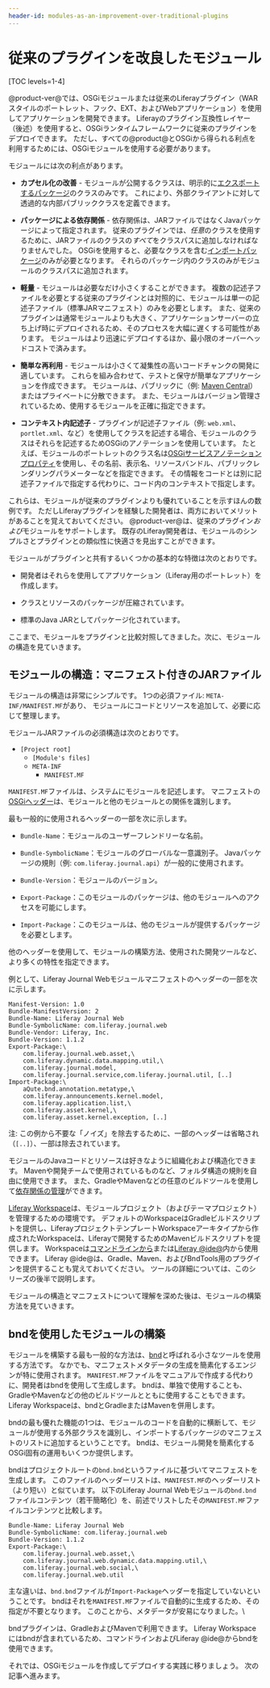 ```yaml
---
header-id: modules-as-an-improvement-over-traditional-plugins
---
```


# 従来のプラグインを改良したモジュール

[TOC levels=1-4]

@product-ver@では、OSGiモジュールまたは従来のLiferayプラグイン（WARスタイルのポートレット、フック、EXT、およびWebアプリケーション）を使用してアプリケーションを開発できます。 Liferayのプラグイン互換性レイヤー（後述）を使用すると、OSGiランタイムフレームワークに従来のプラグインをデプロイできます。 ただし、すべての@product@とOSGiから得られる利点を利用するためには、OSGiモジュールを使用する必要があります。

モジュールには次の利点があります。

  - **カプセル化の改善** - モジュールが公開するクラスは、明示的に[エクスポートするパッケージ](/docs/7-1/tutorials/-/knowledge_base/t/exporting-packages)のクラスのみです。 これにより、外部クライアントに対して透過的な内部パブリッククラスを定義できます。

  - **パッケージによる依存関係** - 依存関係は、JARファイルではなくJavaパッケージによって指定されます。 従来のプラグインでは、*任意*のクラスを使用するために、JARファイルのクラスの*すべて*をクラスパスに追加しなければなりませんでした。 OSGiを使用すると、必要なクラスを含む[インポートパッケージ](/docs/7-1/tutorials/-/knowledge_base/t/importing-packages)のみが必要となります。 それらのパッケージ内のクラスのみがモジュールのクラスパスに追加されます。

  - **軽量** - モジュールは必要なだけ小さくすることができます。 複数の記述子ファイルを必要とする従来のプラグインとは対照的に、モジュールは単一の記述子ファイル（標準JARマニフェスト）のみを必要とします。 また、従来のプラグインは通常モジュールよりも大きく、アプリケーションサーバーの立ち上げ時にデプロイされるため、そのプロセスを大幅に遅くする可能性があります。 モジュールはより迅速にデプロイするほか、最小限のオーバーヘッドコストで済みます。

  - **簡単な再利用** - モジュールは小さくて凝集性の高いコードチャンクの開発に適しています。 これらを組み合わせて、テストと保守が簡単なアプリケーションを作成できます。 モジュールは、パブリックに（例: [Maven Central](https://search.maven.org/)）またはプライベートに分散できます。 また、モジュールはバージョン管理されているため、使用するモジュールを正確に指定できます。

  - **コンテキスト内記述子** - プラグインが記述子ファイル（例: `web.xml`、`portlet.xml`、など）を使用してクラスを記述する場合、モジュールのクラスはそれらを記述するためOSGiのアノテーションを使用しています。 たとえば、モジュールのポートレットのクラス名は[OSGiサービスアノテーションプロパティ](/docs/7-1/reference/-/knowledge_base/r/portlet-descriptor-to-osgi-service-property-map)を使用し、その名前、表示名、リソースバンドル、パブリックレンダリングパラメーターなどを指定できます。 その情報をコードとは別に記述子ファイルで指定する代わりに、コード内のコンテキストで指定します。

これらは、モジュールが従来のプラグインよりも優れていることを示すほんの数例です。 ただしLiferayプラグインを経験した開発者は、両方においてメリットがあることを覚えておいてください。 @product-ver@は、従来のプラグイン*および*モジュールをサポートします。 既存のLiferay開発者は、モジュールのシンプルさとプラグインとの類似性に快適さを見出すことができます。

モジュールがプラグインと共有するいくつかの基本的な特徴は次のとおりです。

  - 開発者はそれらを使用してアプリケーション（Liferay用のポートレット）を作成します。

  - クラスとリソースのパッケージが圧縮されています。

  - 標準のJava JARとしてパッケージ化されています。

ここまで、モジュールをプラグインと比較対照してきました。次に、モジュールの構造を見ていきます。

## モジュールの構造：マニフェスト付きのJARファイル

モジュールの構造は非常にシンプルです。 1つの必須ファイル: `META-INF/MANIFEST.MF`があり、 モジュールにコードとリソースを追加して、必要に応じて整理します。

モジュールJARファイルの必須構造は次のとおりです。

  - `[Project root]`
      - `[Module's files]`
      - `META-INF`
          - `MANIFEST.MF`

`MANIFEST.MF`ファイルは、システムにモジュールを記述します。 マニフェストの[OSGiヘッダー](https://www.osgi.org/bundle-headers-reference/)は、モジュールと他のモジュールとの関係を識別します。

最も一般的に使用されるヘッダーの一部を次に示します。

  - `Bundle-Name`：モジュールのユーザーフレンドリーな名前。

  - `Bundle-SymbolicName`：モジュールのグローバルな一意識別子。 Javaパッケージの規則（例: `com.liferay.journal.api`）が一般的に使用されます。

  - `Bundle-Version`：モジュールのバージョン。

  - `Export-Package`：このモジュールのパッケージは、他のモジュールへのアクセスを可能にします。

  - `Import-Package`：このモジュールは、他のモジュールが提供するパッケージを必要とします。

他のヘッダーを使用して、モジュールの構築方法、使用された開発ツールなど、より多くの特性を指定できます。

例として、Liferay Journal Webモジュールマニフェストのヘッダーの一部を次に示します。

    Manifest-Version: 1.0
    Bundle-ManifestVersion: 2
    Bundle-Name: Liferay Journal Web
    Bundle-SymbolicName: com.liferay.journal.web
    Bundle-Vendor: Liferay, Inc.
    Bundle-Version: 1.1.2
    Export-Package:\
        com.liferay.journal.web.asset,\
        com.liferay.dynamic.data.mapping.util,\
        com.liferay.journal.model,
        com.liferay.journal.service,com.liferay.journal.util, [..]
    Import-Package:\
        aQute.bnd.annotation.metatype,\
        com.liferay.announcements.kernel.model,
        com.liferay.application.list,\
        com.liferay.asset.kernel,\
        com.liferay.asset.kernel.exception, [..]

注: この例から不要な「ノイズ」を除去するために、一部のヘッダーは省略され（`[..]`）、一部は除去されています。

モジュールのJavaコードとリソースは好きなように組織化および構造化できます。 Mavenや開発チームで使用されているものなど、フォルダ構造の規則を自由に使用できます。 また、GradleやMavenなどの任意のビルドツールを使用して[依存関係の管理](/docs/7-1/tutorials/-/knowledge_base/t/configuring-dependencies)ができます。

[Liferay Workspace](/docs/7-1/tutorials/-/knowledge_base/t/liferay-workspace)は、モジュールプロジェクト（およびテーマプロジェクト）を管理するための環境です。 デフォルトのWorkspaceはGradleビルドスクリプトを提供し、LiferayプロジェクトテンプレートWorkspaceアーキタイプから作成されたWorkspaceは、Liferayで開発するためのMavenビルドスクリプトを提供します。 Workspaceは[コマンドラインから](/docs/7-1/tutorials/-/knowledge_base/t/blade-cli)または[Liferay @ide@](/docs/7-1/tutorials/-/knowledge_base/t/liferay-ide)内から使用できます。 Liferay @ide@は、Gradle、Maven、およびBndTools用のプラグインを提供することも覚えておいてください。 ツールの詳細については、このシリーズの後半で説明します。

モジュールの構造とマニフェストについて理解を深めた後は、モジュールの構築方法を見ていきます。

## bndを使用したモジュールの構築

モジュールを構築する最も一般的な方法は、[bnd](http://bnd.bndtools.org/)と呼ばれる小さなツールを使用する方法です。 なかでも、マニフェストメタデータの生成を簡素化するエンジンが特に使用されます。 `MANIFEST.MF`ファイルをマニュアルで作成する代わりに、開発者はbndを使用して生成します。 bndは、単独で使用することも、GradleやMavenなどの他のビルドツールとともに使用することもできます。 Liferay Workspaceは、bndとGradleまたはMavenを併用します。

bndの最も優れた機能の1つは、モジュールのコードを自動的に横断して、モジュールが使用する外部クラスを識別し、インポートするパッケージのマニフェストのリストに追加するということです。 bndは、モジュール開発を簡素化するOSGi固有の運用もいくつか提供します。

bndはプロジェクトルートの`bnd.bnd`というファイルに基づいてマニフェストを生成します。 このファイルのヘッダーリストは、`MANIFEST.MF`のヘッダーリスト（より短い）と似ています。 以下のLiferay Journal Webモジュールの`bnd.bnd`ファイルコンテンツ（若干簡略化）を、前述でリストしたその`MANIFEST.MF`ファイルコンテンツと比較します。

    Bundle-Name: Liferay Journal Web
    Bundle-SymbolicName: com.liferay.journal.web
    Bundle-Version: 1.1.2
    Export-Package:\
        com.liferay.journal.web.asset,\
        com.liferay.journal.web.dynamic.data.mapping.util,\
        com.liferay.journal.web.social,\
        com.liferay.journal.web.util

主な違いは、`bnd.bnd`ファイルが`Import-Package`ヘッダーを指定していないということです。 bndはそれを`MANIFEST.MF`ファイルで自動的に生成するため、その指定が不要となります。 このことから、メタデータが安易になりました。\

bndプラグインは、GradleおよびMavenで利用できます。 Liferay Workspaceにはbndが含まれているため、コマンドラインおよびLiferay @ide@からbndを使用できます。

それでは、OSGiモジュールを作成してデプロイする実践に移りましょう。 次の記事へ進みます。
